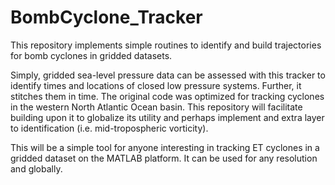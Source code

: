 # BombCyclone_Tracker
This repository implements simple routines to identify and build trajectories for bomb cyclones in gridded datasets.

Simply, gridded sea-level pressure data can be assessed with this tracker to identify times and locations of closed low pressure systems. Further, it stitches them in time. The original code was optimized for tracking cyclones in the western North Atlantic Ocean basin. This repository will facilitate building upon it to globalize its utility and perhaps implement and extra layer to identification (i.e. mid-tropospheric vorticity). 

This will be a simple tool for anyone interesting in tracking ET cyclones in a gridded dataset on the MATLAB platform. It can be used for any resolution and globally.
